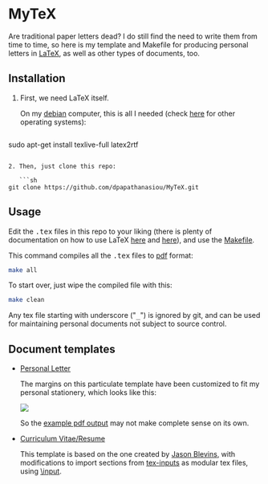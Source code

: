 # MyTeX

Are traditional paper letters dead? I do still find the need to write them from time to time, so here is my template and Makefile for producing personal letters in [LaTeX](http://www.latex-project.org/), as well as other types of documents, too.

## Installation

1. First, we need LaTeX itself.

   On my [debian](http://www.debian.org/) computer, this is all I needed (check [here](http://latex-project.org/ftp.html) for other operating systems):

   ```sh
sudo apt-get install texlive-full latex2rtf
```

2. Then, just clone this repo:

   ```sh
git clone https://github.com/dpapathanasiou/MyTeX.git
```

## Usage

Edit the <tt>.tex</tt> files in this repo to your liking (there is plenty of documentation on how to use LaTeX [here](http://latex-project.org/guides/) and [here](http://latex-project.org/guides/)), and use the [Makefile](Makefile).

This command compiles all the <tt>.tex</tt> files to [pdf](http://en.wikipedia.org/wiki/Portable_Document_Format) format:

```sh
make all
```

To start over, just wipe the compiled file with this:

```sh
make clean
```

Any tex file starting with underscore ("<tt>_</tt>") is ignored by git, and can be used for maintaining personal documents not subject to source control. 

## Document templates

* [Personal Letter](personal-letter.tex)

   The margins on this particulate template have been customized to fit my personal stationery, which looks like this:

   <a href="http://i.imgur.com/zCs3ffN.jpg" target="_blank"><img src="http://i.imgur.com/SsvPKoH.jpg" border="0" /></a> 

   So the [example pdf output](personal-letter.pdf) may not make complete sense on its own.

* [Curriculum Vitae/Resume](cv.tex)

   This template is based on the one created by [Jason Blevins](http://jblevins.org/projects/cv-template/), with modifications to import sections from [tex-inputs](tex-inputs) as modular tex files, using [\input](http://www.personal.ceu.hu/tex/input.htm#input).
